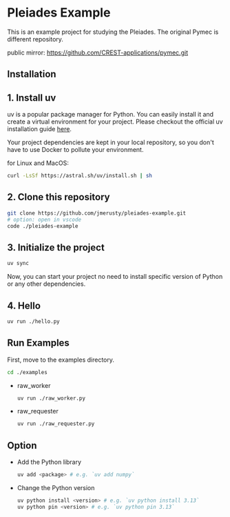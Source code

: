 # Pleiades Example

This is an example project for studying the Pleiades.
The original Pymec is different repository.

public mirror: <https://github.com/CREST-applications/pymec.git>

## Installation

## 1. Install uv

uv is a popular package manager for Python. You can easily install it and create a virtual environment for your project.
Please checkout the official uv installation guide [here](https://docs.astral.sh/uv/getting-started/installation/).

Your project dependencies are kept in your local repository, so you don't have to use Docker to pollute your environment.

for Linux and MacOS:

```bash
curl -LsSf https://astral.sh/uv/install.sh | sh
```

## 2. Clone this repository

```bash
git clone https://github.com/jmerusty/pleiades-example.git
# option: open in vscode
code ./pleiades-example
```

## 3. Initialize the project

```bash
uv sync
```

Now, you can start your project no need to install specific version of Python or any other dependencies.

## 4. Hello

```bash
uv run ./hello.py
```

## Run Examples

First, move to the examples directory.

```bash
cd ./examples
```

- raw_worker
  
  ```bash
  uv run ./raw_worker.py
  ```

- raw_requester

  ```bash
  uv run ./raw_requester.py
  ```

## Option

- Add the Python library

  ```bash
  uv add <package> # e.g. `uv add numpy`
  ```

- Change the Python version

  ```bash
  uv python install <version> # e.g. `uv python install 3.13`
  uv python pin <version> # e.g. `uv python pin 3.13`
  ```

